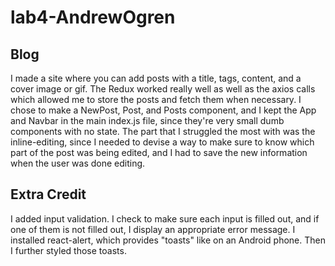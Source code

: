 # lab4-AndrewOgren

## Blog
I made a site where you can add posts with a title, tags, content, and a cover image or gif. The Redux worked really well as well as the axios calls
which allowed me to store the posts and fetch them when necessary. I chose to make a NewPost, Post, and Posts component, and I kept the App and Navbar
in the main index.js file, since they're very small dumb components with no state. The part that I struggled the most with was the inline-editing, since
I needed to devise a way to make sure to know which part of the post was being edited, and I had to save the new information when the user was
done editing.

## Extra Credit
I added input validation. I check to make sure each input is filled out, and if one of them is not filled out, I display an appropriate error message. I installed react-alert, which provides "toasts" like on an Android phone. Then I further styled those toasts. 


